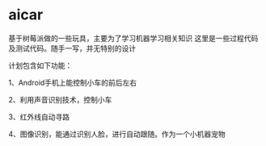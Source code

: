 # aicar
基于树莓派做的一些玩具，主要为了学习机器学习相关知识
这里是一些过程代码及测试代码。随手一写，并无特别的设计

计划包含如下功能：

1、Android手机上能控制小车的前后左右

2、利用声音识别技术，控制小车

3、红外线自动寻路

4、图像识别，能通过识别人脸，进行自动跟随。作为一个小机器宠物
